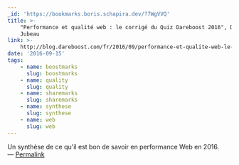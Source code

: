 ```yaml
---
_id: 'https://bookmarks.boris.schapira.dev/?7WgVVQ'
title: >-
    "Performance et qualité web : le corrigé du Quiz Dareboost 2016", Damien
    Jubeau
link: >-
    http://blog.dareboost.com/fr/2016/09/performance-et-qualite-web-le-corrige-du-quiz-dareboost-2016/
date: '2016-09-15'
tags:
    - name: boostmarks
      slug: boostmarks
    - name: quality
      slug: quality
    - name: sharemarks
      slug: sharemarks
    - name: synthese
      slug: synthese
    - name: web
      slug: web
---
```


Un synthèse de ce qu'il est bon de savoir en performance Web en 2016.
<br>&#8212;
<a href="https://bookmarks.boris.schapira.dev/?7WgVVQ" title="Permalink">Permalink</a>
